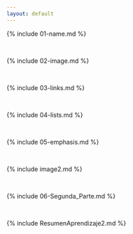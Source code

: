 ```yaml
---
layout: default
---
```


{% include 01-name.md %}

<br>

{% include 02-image.md %}

<br>

{% include 03-links.md %}

<br>

{% include 04-lists.md %}

<br>

{% include 05-emphasis.md %}

<br>

{% include image2.md %}

<br>

{% include 06-Segunda_Parte.md %}

<br>

{% include ResumenAprendizaje2.md %}
